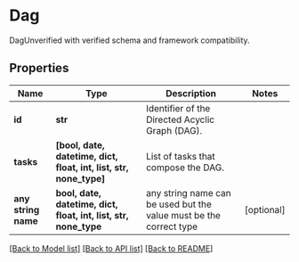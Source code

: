 # Dag

DagUnverified with verified schema and framework compatibility.

## Properties
Name | Type | Description | Notes
------------ | ------------- | ------------- | -------------
**id** | **str** | Identifier of the Directed Acyclic Graph (DAG). | 
**tasks** | **[bool, date, datetime, dict, float, int, list, str, none_type]** | List of tasks that compose the DAG. | 
**any string name** | **bool, date, datetime, dict, float, int, list, str, none_type** | any string name can be used but the value must be the correct type | [optional]

[[Back to Model list]](../README.md#documentation-for-models) [[Back to API list]](../README.md#documentation-for-api-endpoints) [[Back to README]](../README.md)


